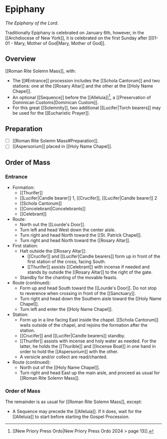 # Epiphany
_The Epiphany of the Lord_.

Traditionally Epiphany is celebrated on January 6th, however, in the [[Archdiocese of New York]], it is celebrated on the first Sunday after [[01-01 - Mary, Mother of God|Mary, Mother of God]].

## Overview
[[Roman Rite Solemn Mass]], with:

- The [[#Entrance]] procession includes the [[Schola Cantorum]] and two stations: one at the [[Rosary Altar]] and the other at the [[Holy Name Chapel]].
- An optional [[Sequence]] before the [[Alleluia]][^ordo_sequence], a [[Preservation of Dominican Customs|Dominican Custom]].
- For this great [[Solemnity]], two additional [[Lucifer|Torch bearers]] may be used for the [[Eucharistic Prayer]].

## Preparation
- [ ] [[Roman Rite Solemn Mass#Preparation]].
- [ ] [[Aspersorium]] placed in [[Holy Name Chapel]].

## Order of Mass
### Entrance
- Formation:
	- [[Thurifer]]
	- [[Lucifer|Candle bearer]] 1, [[Crucifer]], [[Lucifer|Candle bearer]] 2
	- [[Schola Cantorum]]
	- [[Concelebrant|Concelebrants]]
	- [[Celebrant]]
- Route:
	- North out the [[Lourde's Door]].
	- Turn left and head West down the center aisle.
	- Turn right and head North toward the [[St. Patrick Chapel]].
	- Turn right and head North toward the [[Rosary Altar]].
- First station:
	- Halt outside the [[Rosary Altar]]:
		- [[Crucifer]] and [[Lucifer|Candle bearers]] form up in front of the first station of the cross, facing South.
		- [[Thurifer]] assists [[Celebrant]] with incense if needed and stands by outside the [[Rosary Altar]] to the right of the gate.
	- Standby for the chanting of the movable feasts.
- Route (continued):
	- Form up and head South toward the [[Lourde's Door]]. Do not stop to reverence when crossing in front of the [[Sanctuary]].
	- Turn right and head down the Southern aisle toward the [[Holy Name Chapel]].
	- Turn left and enter the [[Holy Name Chapel]].
- Station:
	- Form up in a line facing East inside the chapel. [[Schola Cantorum]] waits outside of the chapel, and rejoins the formation after the station.
	- [[Crucifer]] and [[Lucifer|Candle bearers]] standby.
	- [[Thurifer]] assists with incense and holy water as needed. For the latter, he holds the [[Thurible]] and [[Incense Boat]] in one hand in order to hold the [[Aspersorium]] with the other.
	- A versicle and/or collect are read/chanted.
- Route (continued):
	- North out of the [[Holy Name Chapel]].
	- Turn right and head East up the main aisle, and proceed as usual for [[Roman Rite Solemn Mass]].

### Order of Mass
The remainder is as usual for [[Roman Rite Solemn Mass]], except:

- A Sequence may precede the [[Alleluia]]. If it does, wait for the [[Alleluia]] to start before starting the Gospel Procession.

[^ordo_sequence]: [[New Priory Press Ordo|New Priory Press Ordo 2024 > page 13]].

